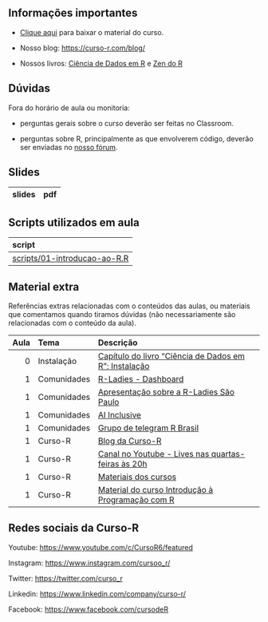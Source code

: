 
<!-- README.md is generated from README.Rmd. Please edit that file -->

## Informações importantes

-   [Clique
    aqui](https://github.com/curso-r/main-r4ds-1/raw/master/material_do_curso.zip)
    para baixar o material do curso.

-   Nosso blog: <https://curso-r.com/blog/>

-   Nossos livros: [Ciência de Dados em R](https://livro.curso-r.com/) e
    [Zen do R](https://curso-r.github.io/zen-do-r/)

## Dúvidas

Fora do horário de aula ou monitoria:

-   perguntas gerais sobre o curso deverão ser feitas no Classroom.

-   perguntas sobre R, principalmente as que envolverem código, deverão
    ser enviadas no [nosso fórum](https://discourse.curso-r.com/).

## Slides

| slides | pdf |
|:-------|:----|

## Scripts utilizados em aula

| script                                                                                                                    |
|:--------------------------------------------------------------------------------------------------------------------------|
| [scripts/01-introducao-ao-R.R](https://raw.githubusercontent.com/curso-r/202203-r4ds-1/main/scripts/01-introducao-ao-R.R) |

## Material extra

Referências extras relacionadas com o conteúdos das aulas, ou materiais
que comentamos quando tiramos dúvidas (não necessariamente são
relacionadas com o conteúdo da aula).

| Aula | Tema        | Descrição                                                                                               |
|-----:|:------------|:--------------------------------------------------------------------------------------------------------|
|    0 | Instalação  | [Capítulo do livro “Ciência de Dados em R”: Instalação](https://livro.curso-r.com/1-instalacao.html)    |
|    1 | Comunidades | [R-Ladies - Dashboard](https://benubah.github.io/r-community-explorer/rladies.html)                     |
|    1 | Comunidades | [Apresentação sobre a R-Ladies São Paulo](https://r-ladies-sao-paulo.github.io/RLadiesTheme/)           |
|    1 | Comunidades | [AI Inclusive](https://www.ai-inclusive.org/)                                                           |
|    1 | Comunidades | [Grupo de telegram R Brasil](https://t.me/rbrasiloficial)                                               |
|    1 | Curso-R     | [Blog da Curso-R](https://blog.curso-r.com/)                                                            |
|    1 | Curso-R     | [Canal no Youtube - Lives nas quartas-feiras às 20h](https://www.youtube.com/c/CursoR6/featured)        |
|    1 | Curso-R     | [Materiais dos cursos](https://curso-r.com/material/)                                                   |
|    1 | Curso-R     | [Material do curso Introdução à Programação com R](https://curso-r.github.io/202202-intro-programacao/) |

## Redes sociais da Curso-R

Youtube: <https://www.youtube.com/c/CursoR6/featured>

Instagram: <https://www.instagram.com/cursoo_r/>

Twitter: <https://twitter.com/curso_r>

Linkedin: <https://www.linkedin.com/company/curso-r/>

Facebook: <https://www.facebook.com/cursodeR>
